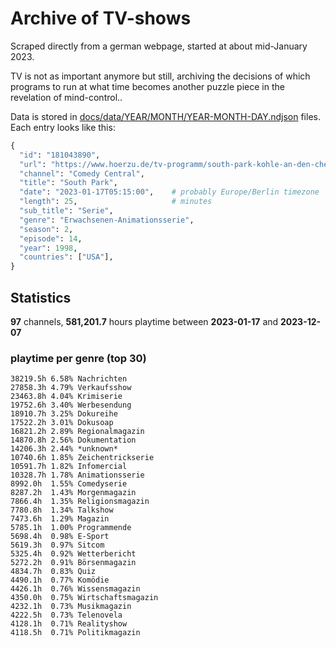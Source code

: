 # Archive of TV-shows

Scraped directly from a german webpage, started at about mid-January 2023.

TV is not as important anymore but still, archiving the decisions of which programs to run at what time
becomes another puzzle piece in the revelation of mind-control.. 

Data is stored in [docs/data/YEAR/MONTH/YEAR-MONTH-DAY.ndjson](docs/data/) files. 
Each entry looks like this:

```python
{
  "id": "181043890", 
  "url": "https://www.hoerzu.de/tv-programm/south-park-kohle-an-den-chefkoch/bid_181043890/", 
  "channel": "Comedy Central", 
  "title": "South Park", 
  "date": "2023-01-17T05:15:00",    # probably Europe/Berlin timezone 
  "length": 25,                     # minutes 
  "sub_title": "Serie", 
  "genre": "Erwachsenen-Animationsserie", 
  "season": 2, 
  "episode": 14, 
  "year": 1998, 
  "countries": ["USA"],
}
```

## Statistics

**97** channels, **581,201.7** hours playtime between **2023-01-17** and **2023-12-07**


### playtime per genre (top 30)

    38219.5h 6.58% Nachrichten
    27858.3h 4.79% Verkaufsshow
    23463.8h 4.04% Krimiserie
    19752.6h 3.40% Werbesendung
    18910.7h 3.25% Dokureihe
    17522.2h 3.01% Dokusoap
    16821.2h 2.89% Regionalmagazin
    14870.8h 2.56% Dokumentation
    14206.3h 2.44% *unknown*
    10740.6h 1.85% Zeichentrickserie
    10591.7h 1.82% Infomercial
    10328.7h 1.78% Animationsserie
    8992.0h  1.55% Comedyserie
    8287.2h  1.43% Morgenmagazin
    7866.4h  1.35% Religionsmagazin
    7780.8h  1.34% Talkshow
    7473.6h  1.29% Magazin
    5785.1h  1.00% Programmende
    5698.4h  0.98% E-Sport
    5619.3h  0.97% Sitcom
    5325.4h  0.92% Wetterbericht
    5272.2h  0.91% Börsenmagazin
    4834.7h  0.83% Quiz
    4490.1h  0.77% Komödie
    4426.1h  0.76% Wissensmagazin
    4350.0h  0.75% Wirtschaftsmagazin
    4232.1h  0.73% Musikmagazin
    4222.5h  0.73% Telenovela
    4128.1h  0.71% Realityshow
    4118.5h  0.71% Politikmagazin

